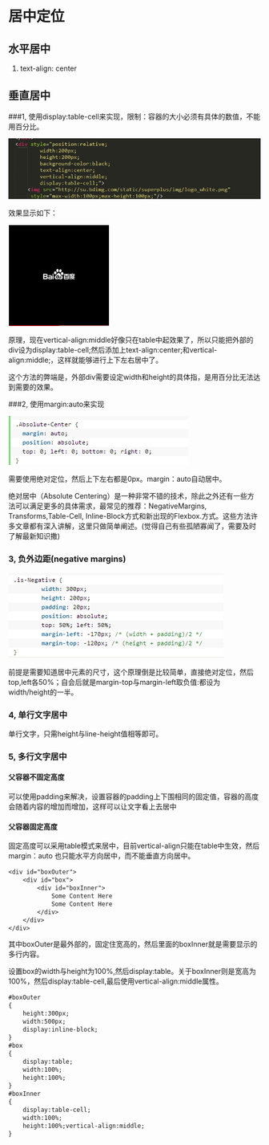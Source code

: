 # 居中定位

## 水平居中

1. text-align: center


## 垂直居中

###1,  使用display:table-cell来实现，限制：容器的大小必须有具体的数值，不能用百分比。

![](./images/1.png)

效果显示如下：

![](./images/2.png)

原理，现在vertical-align:middle好像只在table中起效果了，所以只能把外部的div设为display:table-cell;然后添加上text-align:center;和vertical-align:middle;，这样就能够进行上下左右居中了。

这个方法的弊端是，外部div需要设定width和height的具体指，是用百分比无法达到需要的效果。



###2,  使用margin:auto来实现

![](./images/3.png)

需要使用绝对定位，然后上下左右都是0px。margin：auto自动居中。


绝对居中（Absolute Centering）是一种非常不错的技术，除此之外还有一些方法可以满足更多的具体需求，最常见的推荐：NegativeMargins, Transforms,Table-Cell, Inline-Block方式和新出现的Flexbox.方式。这些方法许多文章都有深入讲解，这里只做简单阐述。(觉得自己有些孤陋寡闻了，需要及时了解最新知识撒)

### 3, 负外边距(negative margins)

![](./images/4.png)

前提是需要知道居中元素的尺寸，这个原理倒是比较简单，直接绝对定位，然后top,left各50%；自会后就是margin-top与margin-left取负值:都设为width/height的一半。

### 4, 单行文字居中

单行文字，只需height与line-height值相等即可。


### 5, 多行文字居中 

#### 父容器不固定高度
可以使用padding来解决，设置容器的padding上下围相同的固定值，容器的高度会随着内容的增加而增加，这样可以让文字看上去居中

#### 父容器固定高度

固定高度可以采用table模式来居中，目前vertical-align只能在table中生效，然后margin：auto 也只能水平方向居中，而不能垂直方向居中。

````
<div id="boxOuter">
    <div id="box">
        <div id="boxInner">
            Some Content Here
            Some Content Here
        </div>
    </div>
</div>
````

其中boxOuter是最外部的，固定住宽高的，然后里面的boxInner就是需要显示的多行内容。

设置box的width与height为100%,然后display:table。关于boxInner则是宽高为100%，然后display:table-cell,最后使用vertical-align:middle属性。

````
#boxOuter
{
    height:300px;
    width:500px;
    display:inline-block;
}
#box
{
    display:table;
    width:100%;
    height:100%;
}
#boxInner
{
    display:table-cell;
    width:100%;
    height:100%;vertical-align:middle;
}

````